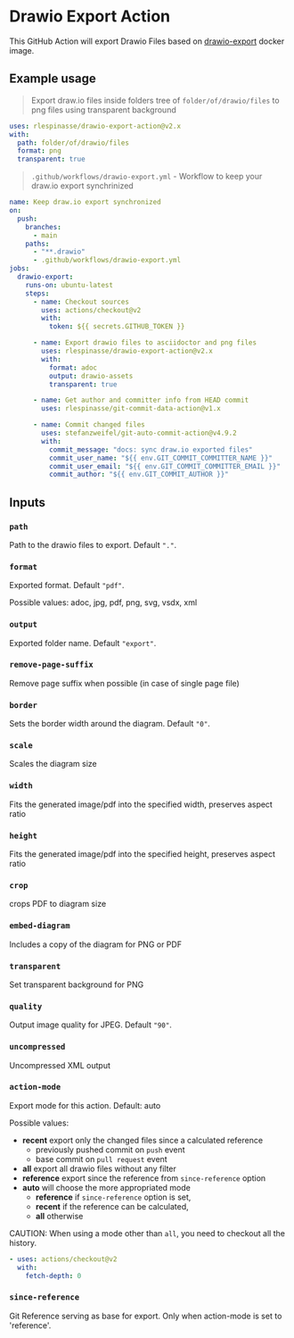 # Drawio Export Action

This GitHub Action will export Drawio Files based on [drawio-export][1] docker image.

## Example usage

> Export draw.io files inside folders tree of `folder/of/drawio/files` to png files using transparent background

```yaml
uses: rlespinasse/drawio-export-action@v2.x
with:
  path: folder/of/drawio/files
  format: png
  transparent: true
```

> `.github/workflows/drawio-export.yml` - Workflow to keep your draw.io export synchrinized

```yaml
name: Keep draw.io export synchronized
on:
  push:
    branches:
      - main
    paths:
      - "**.drawio"
      - .github/workflows/drawio-export.yml
jobs:
  drawio-export:
    runs-on: ubuntu-latest
    steps:
      - name: Checkout sources
        uses: actions/checkout@v2
        with:
          token: ${{ secrets.GITHUB_TOKEN }}

      - name: Export drawio files to asciidoctor and png files
        uses: rlespinasse/drawio-export-action@v2.x
        with:
          format: adoc
          output: drawio-assets
          transparent: true

      - name: Get author and committer info from HEAD commit
        uses: rlespinasse/git-commit-data-action@v1.x

      - name: Commit changed files
        uses: stefanzweifel/git-auto-commit-action@v4.9.2
        with:
          commit_message: "docs: sync draw.io exported files"
          commit_user_name: "${{ env.GIT_COMMIT_COMMITTER_NAME }}"
          commit_user_email: "${{ env.GIT_COMMIT_COMMITTER_EMAIL }}"
          commit_author: "${{ env.GIT_COMMIT_AUTHOR }}"
```

## Inputs

### `path`

Path to the drawio files to export. Default `"."`.

### `format`

Exported format. Default `"pdf"`.

Possible values: adoc, jpg, pdf, png, svg, vsdx, xml

### `output`

Exported folder name. Default `"export"`.

### `remove-page-suffix`

Remove page suffix when possible (in case of single page file)

### `border`

Sets the border width around the diagram. Default `"0"`.

### `scale`

Scales the diagram size

### `width`

Fits the generated image/pdf into the specified width, preserves aspect ratio

### `height`

Fits the generated image/pdf into the specified height, preserves aspect ratio

### `crop`

crops PDF to diagram size

### `embed-diagram`

Includes a copy of the diagram for PNG or PDF

### `transparent`

Set transparent background for PNG

### `quality`

Output image quality for JPEG. Default `"90"`.

### `uncompressed`

Uncompressed XML output

### `action-mode`

Export mode for this action. Default: auto

Possible values:

- **recent** export only the changed files since a calculated reference
  - previously pushed commit on `push` event
  - base commit on `pull request` event
- **all** export all drawio files without any filter
- **reference** export since the reference from `since-reference` option
- **auto** will choose the more appropriated mode
  - **reference** if `since-reference` option is set,
  - **recent** if the reference can be calculated,
  - **all** otherwise

CAUTION: When using a mode other than `all`, you need to checkout all the history.

  ```yaml
  - uses: actions/checkout@v2
    with:
      fetch-depth: 0
  ```

### `since-reference`

Git Reference serving as base for export. Only when action-mode is set to 'reference'.

[1]: https://github.com/rlespinasse/drawio-export
